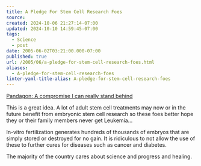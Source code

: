 ```yaml
---
title: A Pledge For Stem Cell Research Foes
source: 
created: 2024-10-06 21:27:14-07:00
updated: 2024-10-10 14:59:45-07:00
tags:
  - Science
  - post
date: 2005-06-02T03:21:00.000-07:00
published: true
url: /2005/06/a-pledge-for-stem-cell-research-foes.html
aliases:
  - A-pledge-for-stem-cell-research-foes
linter-yaml-title-alias: A-pledge-for-stem-cell-research-foes
---
```



[Pandagon: A compromise I can really stand behind](http://www.pandagon.net/archives/2005/05/a_compromise_i.html "Pandagon: A compromise I can really stand behind")  
  
This is a great idea. A lot of adult stem cell treatments may now or in the future benefit from embryonic stem cell research so these foes better hope they or their family members never get Leukemia...  
  
In-vitro fertilization generates hundreds of thousands of embryos that are simply stored or destroyed for no gain. It is ridiculous to not allow the use of these to further cures for diseases such as cancer and diabetes.  
  
The majority of the country cares about science and progress and healing.